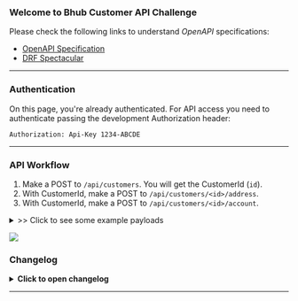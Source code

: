 ### Welcome to Bhub Customer API Challenge

Please check the following links to understand *OpenAPI* specifications:
* [OpenAPI Specification](https://swagger.io/specification/)
* [DRF Spectacular](https://github.com/tfranzel/drf-spectacular)

---

### Authentication
On this page, you're already authenticated. For API access you need to authenticate passing the development Authorization header:

```
Authorization: Api-Key 1234-ABCDE
```

---

### API Workflow

1. Make a POST to `/api/customers`. You will get the CustomerId (`id`).
2. With CustomerId, make a POST to `/api/customers/<id>/address`.
3. With CustomerId, make a POST to `/api/customers/<id>/account`.

<details>
<summary>>> Click to see some example payloads</summary>

#### Create Customer
```json
{
  "tax_id": "834.485.901-85",
  "first_name": "Seu",
  "last_name": "Madruga",
  "gender": "MALE",
  "personal_pronoums": [
    "Ele", "Seu"
  ],
  "declared_income": 2000.00,
  "declared_income_currency": "BRL",
  "email": "ramon@hotmail.com",
  "cell_phone": "+5511 99999-9999"
}
```

#### Create Customer Account
```json
{
  "bank": {
    "code": "341",
    "name": "ITAÚ"
  },
  "payment_type": "BANK_TRANSFER",
  "bank_branch": "1234",
  "bank_account": "12345-6"
}
```


#### Create Customer Address
```json
{
  "address": {
    "street": "Avenida Riomar Tapajós Virgulino Lages",
    "district": "Do Bom Remédio",
    "city": "Itaituba",
    "state": "PA",
    "country": "BR",
    "zip_code": "68180-650"
  },
  "address_type": "BILLING",
  "address_number": "465",
  "address_complement": "atrás da padaria"
}
```

</details>

[![](https://mermaid.ink/img/pako:eNqtkcFqAjEQhl8lzLG4BDzmIBQrvQiKemtKGZKpBt2NJBNBln1308aF3bYHD53TMHz_9x-mBeMtgYLIyPTicB-wri5T3Yg8b0_voqpmYukiz1NkX1OISrwudkLi2UnT3wo-wr6D80BZ29-UWK-2j0Y3xMHRZRD-XStbZ7siGDcNyp-tDRTjn92y7dePLJJY0CL82f8PylF66DPGp4Yf8hUUJpAvNTqbX9d-2TXwgWrSoPJqMRw16KbLXDrbXLGwjn0A9YmnSBPAxH57bQwoDol66P7-O9XdAE9tvNQ)](https://mermaid.live/edit#pako:eNqtkcFqAjEQhl8lzLG4BDzmIBQrvQiKemtKGZKpBt2NJBNBln1308aF3bYHD53TMHz_9x-mBeMtgYLIyPTicB-wri5T3Yg8b0_voqpmYukiz1NkX1OISrwudkLi2UnT3wo-wr6D80BZ29-UWK-2j0Y3xMHRZRD-XStbZ7siGDcNyp-tDRTjn92y7dePLJJY0CL82f8PylF66DPGp4Yf8hUUJpAvNTqbX9d-2TXwgWrSoPJqMRw16KbLXDrbXLGwjn0A9YmnSBPAxH57bQwoDol66P7-O9XdAE9tvNQ)

### Changelog
<details>
<summary><b>Click to open changelog</b></summary>

#### 2022.06.10 - Initial version
</details>

---
